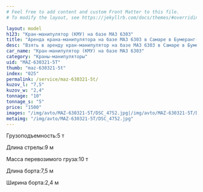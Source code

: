 ```yaml
---
# Feel free to add content and custom Front Matter to this file.
# To modify the layout, see https://jekyllrb.com/docs/themes/#overriding-theme-defaults

layout: model
h123: "Кран-манипулятор (КМУ) на базе МАЗ 6303"
title: "Аренда крана-манипулятора на базе МАЗ 6303 в Самаре в Бумеранг-АвтоТранс"
desc: "Взять в аренду кран-манипулятор на базе МАЗ 6303 в Самаре в Бумеранг-АвтоТранс"
car_name: "Кран-манипулятор (КМУ) на базе МАЗ 6303"
category: "Краны-манипуляторы"
uid: "MAZ-630321-5T"
thumb: "maz-630321-5t"
index: "025"
permalink: /service/maz-630321-5t/
kuzov_l: "7,5"
kuzov_w: "2,4"
tonnage: "10"
tonnage_s: "5"
price: "1500"
images: "/img/avto/MAZ-630321-5T/DSC_4752.jpg|/img/avto/MAZ-630321-5T/DSC_4753.jpg"
metaimg: "/img/avto/MAZ-630321-5T/DSC_4752.jpg"
---
```


<p><span>Грузоподъемность:</span><span>5 т</span></p>

<p><span>Длина стрелы:</span><span>9 м</span></p>

<p><span>Масса перевозимого груза:</span><span>10 т</span></p>

<p><span>Длина борта:</span><span>7,5 м</span></p>

<p><span>Ширина борта:</span><span>2,4 м</span></p>
